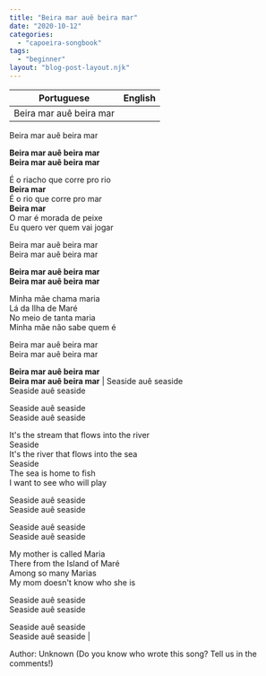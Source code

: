 ```yaml
---
title: "Beira mar auê beira mar"
date: "2020-10-12"
categories: 
  - "capoeira-songbook"
tags: 
  - "beginner"
layout: "blog-post-layout.njk"
---
```


| Portuguese | English |
| --- | --- |
| Beira mar auê beira mar  
Beira mar auê beira mar  
  
**Beira mar auê beira mar  
Beira mar auê beira mar**  
  
É o riacho que corre pro rio  
**Beira mar**  
É o rio que corre pro mar  
**Beira mar**  
O mar é morada de peixe  
Eu quero ver quem vai jogar  
  
Beira mar auê beira mar  
Beira mar auê beira mar  
  
**Beira mar auê beira mar  
Beira mar auê beira mar**  
  
Minha mãe chama maria  
Lá da Ilha de Maré  
No meio de tanta maria  
Minha mãe não sabe quem é  
  
Beira mar auê beira mar  
Beira mar auê beira mar  
  
**Beira mar auê beira mar  
Beira mar auê beira mar** | Seaside auê seaside  
Seaside auê seaside  
  
Seaside auê seaside  
Seaside auê seaside  
  
It's the stream that flows into the river  
Seaside  
It's the river that flows into the sea  
Seaside  
The sea is home to fish  
I want to see who will play  
  
Seaside auê seaside  
Seaside auê seaside  
  
Seaside auê seaside  
Seaside auê seaside  
  
My mother is called Maria  
There from the Island of Maré  
Among so many Marias  
My mom doesn't know who she is  
  
Seaside auê seaside  
Seaside auê seaside  
  
Seaside auê seaside  
Seaside auê seaside |

<figcaption>

Author: Unknown (Do you know who wrote this song? Tell us in the comments!)

</figcaption>
